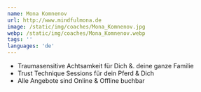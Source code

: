 ```yaml
---
name: Mona Komnenov
url: http://www.mindfulmona.de
image: /static/img/coaches/Mona_Komnenov.jpg
webp: /static/img/coaches/Mona_Komnenov.webp
tags: ''
languages: 'de'
---
```


<ul><li>Traumasensitive Achtsamkeit für Dich &amp;. deine ganze Familie</li><li>Trust Technique Sessions für dein Pferd &amp; Dich</li><li>Alle Angebote sind Online &amp; Offline buchbar</li></ul>